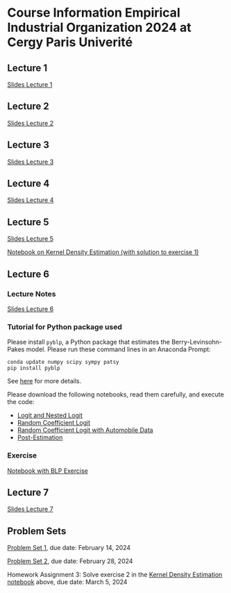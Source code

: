 # Course Information Empirical Industrial Organization 2024 at Cergy Paris Univerité

## Lecture 1

[Slides Lecture 1](EmpiricalIOChap12024trans.pdf)

## Lecture 2

[Slides Lecture 2](EmpiricalIOChap22024.pdf)

## Lecture 3

[Slides Lecture 3](EmpiricalIOChap32024trans.pdf)

## Lecture 4

[Slides Lecture 4](empiricalio_chap4.pdf)

## Lecture 5

[Slides Lecture 5](empiricalio_chap5.pdf)

[Notebook on Kernel Density Estimation (with solution to exercise 1)](kernel-density-example-exercise1.ipynb)

## Lecture 6

### Lecture Notes

[Slides Lecture 6](empiricalio_chap6.pdf)

### Tutorial for Python package used

Please install `pyblp`, a Python package that estimates the Berry-Levinsohn-Pakes model. Please run these command lines in an Anaconda Prompt:
```
conda update numpy scipy sympy patsy
pip install pyblp
```
See [here](https://pypi.org/project/pyblp/) for more details.

Please download the following notebooks, read them carefully, and execute the code:
- [Logit and Nested Logit](https://pyblp.readthedocs.io/en/stable/_notebooks/tutorial/logit_nested.html)
- [Random Coefficient Logit](https://pyblp.readthedocs.io/en/stable/_notebooks/tutorial/nevo.html)
- [Random Coefficient Logit with Automobile Data](https://pyblp.readthedocs.io/en/stable/_notebooks/tutorial/blp.html)
- [Post-Estimation](https://pyblp.readthedocs.io/en/stable/_notebooks/tutorial/post_estimation.html)

### Exercise

[Notebook with BLP Exercise](exercise_blp.ipynb)

## Lecture 7

[Slides Lecture 7](empiricalio_chap7.pdf)

## Problem Sets

[Problem Set 1](problem_set1.pdf), due date: February 14, 2024

[Problem Set 2](problem_set2.pdf), due date: February 28, 2024

Homework Assignment 3: Solve exercise 2 in the [Kernel Density Estimation notebook](kernel-density-example-exercise1.ipynb) above, due date: March 5, 2024

